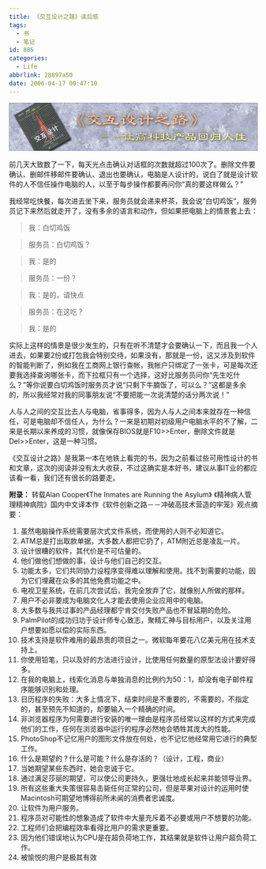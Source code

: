 ```yaml
---
title: 《交互设计之路》读后感
tags:
  - 书
  - 笔记
id: 885
categories:
  - Life
abbrlink: 28897a50
date: 2006-04-17 00:47:10
---
```


![](/images/2006/04/17_2006-4-417806527_12729.gif)

前几天大致数了一下，每天光点击确认对话框的次数就超过100次了。删除文件要确认、删邮件移邮件要确认、退出也要确认，电脑是人设计的，说白了就是设计软件的人不信任操作电脑的人，以至于每步操作都要再问你&ldquo;真的要这样做么？&rdquo;

我经常吃快餐，每次进去坐下来，服务员就会递来杯茶，我会说&ldquo;白切鸡饭&rdquo;，服务员记下来然后就走开了，没有多余的语言和动作，但如果把电脑上的情景套上去：


> 我：白切鸡饭

> 服务员：白切鸡饭？

> 我：是的

> 服务员：一份？

> 我：是的，请快点

> 服务员：在这吃？

> 我：是的
<!--more-->
实际上这样的情景是很少发生的，只有在听不清楚才会要确认一下，而且我一个人进去，如果要2份或打包我会特别交待，如果没有，那就是一份，这又涉及到软件的智能判断了，例如我在工商网上银行查帐，我帐户只绑定了一张卡，可是每次还要我选择查询哪张卡，而下拉框只有一个选择，这好比服务员问你&ldquo;先生吃什么？&rdquo;等你说要白切鸡饭时服务员才说&ldquo;只剩下牛腩饭了，可以么？&rdquo;这都是多余的，所以我经常对我的同事朋友说&ldquo;不要把能一次说清楚的话分两次说！&rdquo;

人与人之间的交互比去人与电脑，省事得多，因为人与人之间本来就存在一种信任，可是电脑却不信任人，为什么？一来是初期对初级用户电脑水平的不了解，二来是长期以来养成的习惯，就像保存BIOS就是F10&gt;&gt;Enter，删除文件就是Del&gt;&gt;Enter，这是一种习惯。

《交互设计之路》是我第一本在地铁上看完的书，因为之前看过些可用性设计的书和文章，这次的阅读并没有太大收获，不过这确实是本好书，建议从事IT业的都应该看一看，我们还有很长的路要走。

**附录：**
转载Alan Cooper《The Inmates are Running the Asylum》
《精神病人管理精神病院》国内中文译本作《软件创新之路－－冲破高技术营造的牢笼》观点摘要：

1.  虽然电脑操作系统需要层次式文件系统，而使用的人则不必知道它。
2.  ATM总是打出取款单据，大多数人都把它扔了，ATM附近总是凌乱一片。
3.  设计很糟的软件，其代价是不可估量的。
4.  他们做他们想做的事，设计与他们自己的交互。
5.  功能太多，它们共同协力设程序变得难以理解和使用。找不到需要的功能，因为它们埋藏在众多的其他免费功能之中。
6.  电视卫星系统，在前几次尝试后，我完全放弃了它，就像别人所做的那样。
7.  用户不必非要成为电脑文化人才能去使用企业应用中的电脑。
8.  大多数与我共过事的产品经理都宁肯交付失败产品也不冒延期的危险。
9.  PalmPilot的成功归功于设计师专心致志，聚精汇神与目标用户，以及关注用户想要如愿以偿的实际东西。
10.  技术支持是软件难用的最昂贵的项目之一。微软每年要花八亿美元用在技术支持上。
11.  你使用铅笔，只以及好的方法进行设计，比使用任何数量的原型法设计要好得多。
12.  在我的电脑上，线索化消息与单独消息的比例约为50：1，却没有电子邮件程序能够识别和处理。
13.  日历程序的失败：大多上情况下，结束时间是不重要的，不需要的，不指定的，甚至预先不知道的，却要输入一个精确的时间。
14.  非浏览器程序为何需要进行安装的唯一理由是程序员经常以这样的方式来完成他们的工作，任何在浏览器中运行的程序必然地会牺牲其庞大的性能。
15.  PhotoShop不记忆用户的图形文件放在何处，也不记忆他经常用它进行的典型工作。
16.  什么是期望的？什么是可能？什么是存活的？（设计，工程，商业）
17.  当她期望某些东西时，她会忠诚于它。
18.  通过满足莎丽的期望，可以使公司更持久，更强壮地成长起来并能领导业界。
19.  所有这些重大失策很容易击毙任何正常的公司，但是苹果对设计的运用时使Macintosh可期望地博得前所未闻的消费者忠诚度。
20.  让软件为用户服务。
21.  程序员对可能性的想象造成了软件中大量充斥着不必要或用户不想要的功能。
22.  工程师们会把编程效率看得比用户的需求更重要。
23.  因为他们错误地认为CPU是在超负荷地工作，其结果就是软件让用户超负荷工作。
24.  被愉悦的用户是极其有效